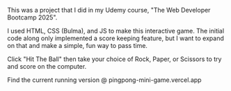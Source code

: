This was a project that I did in my Udemy course, "The Web Developer Bootcamp 2025".



I used HTML, CSS (Bulma), and JS to make this interactive game. The initial code along only
implemented a score keeping feature, but I want to expand on that and make a simple, fun way to 
pass time. 

Click "Hit The Ball" then take your choice of Rock, Paper, or Scissors to try and score
on the computer. 

Find the current running version @ pingpong-mini-game.vercel.app
